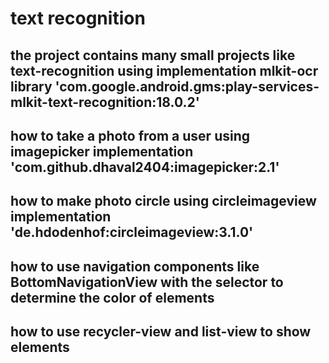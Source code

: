 # text recognition


## the project contains many small projects like text-recognition using implementation mlkit-ocr library 'com.google.android.gms:play-services-mlkit-text-recognition:18.0.2'

## how to take a photo from a user using imagepicker implementation 'com.github.dhaval2404:imagepicker:2.1' 

## how to make photo circle using circleimageview implementation 'de.hdodenhof:circleimageview:3.1.0'

## how to use navigation components like BottomNavigationView with the selector to determine the color of elements 

## how to use recycler-view and list-view to show elements
